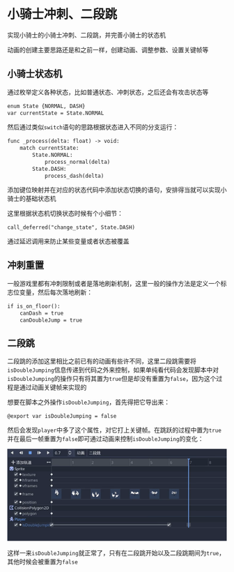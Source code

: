 # 小骑士冲刺、二段跳

实现小骑士的小骑士冲刺、二段跳，并完善小骑士的状态机

动画的创建主要思路还是和之前一样，创建动画、调整参数、设置关键帧等

## 小骑士状态机

通过枚举定义各种状态，比如普通状态、冲刺状态，之后还会有攻击状态等

```GDScript
enum State {NORMAL, DASH}
var currentState = State.NORMAL
```

然后通过类似`switch`语句的思路根据状态进入不同的分支运行：

```GDScript
func _process(delta: float) -> void:
    match currentState:
        State.NORMAL:
            process_normal(delta)
        State.DASH:
            process_dash(delta)
```

添加键位映射并在对应的状态代码中添加状态切换的语句，安排得当就可以实现小骑士的基础状态机

这里根据状态机切换状态时候有个小细节：

```GDScript
call_deferred("change_state", State.DASH)
```

通过延迟调用来防止某些变量或者状态被覆盖

## 冲刺重置

一般游戏里都有冲刺限制或者是落地刷新机制，这里一般的操作方法是定义一个标志位变量，然后每次落地刷新：

```GDScript
if is_on_floor():
    canDash = true
    canDoubleJump = true
```

## 二段跳

二段跳的添加这里相比之前已有的动画有些许不同，这里二段跳需要将`isDoubleJumping`信息传递到代码之外来控制，如果单纯看代码会发现脚本中对`isDoubleJumping`的操作只有将其置为`true`但是却没有重置为`false`，因为这个过程是通过动画关键帧来实现的

想要在脚本之外操作`isDoubleJumping`，首先得把它导出来：

```GDScript
@export var isDoubleJumping = false
```

然后会发现`player`中多了这个属性，对它打上关键帧。在跳跃的过程中置为`true`并在最后一帧重置为`false`即可通过动画来控制`isDoubleJumping`的变化：

![alt text](images/二段跳关键帧设置.png)

这样一来`isDoubleJumping`就正常了，只有在二段跳开始以及二段跳期间为`true`，其他时候会被重置为`false`
